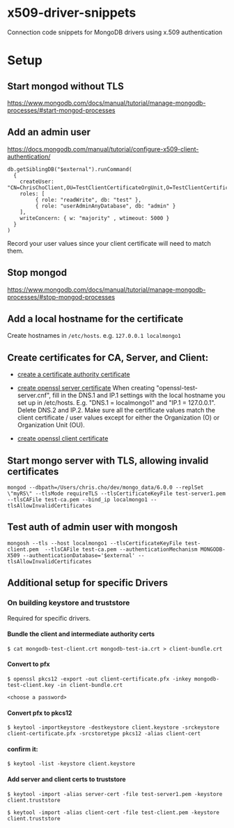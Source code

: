 # x509-driver-snippets
Connection code snippets for MongoDB drivers using x.509 authentication

# Setup

## Start mongod without TLS

https://www.mongodb.com/docs/manual/tutorial/manage-mongodb-processes/#start-mongod-processes

## Add an admin user

https://docs.mongodb.com/manual/tutorial/configure-x509-client-authentication/

```
db.getSiblingDB("$external").runCommand(
  {
    createUser: "CN=ChrisChoClient,OU=TestClientCertificateOrgUnit,O=TestClientCertificateOrg,L=TestClientCertificateLocality,ST=TestClientCertificateState,C=US",
    roles: [
         { role: "readWrite", db: "test" },
         { role: "userAdminAnyDatabase", db: "admin" }
    ],
    writeConcern: { w: "majority" , wtimeout: 5000 }
  }
)
```

Record your user values since your client certificate will need to match them.

## Stop mongod

https://www.mongodb.com/docs/manual/tutorial/manage-mongodb-processes/#stop-mongod-processes

## Add a local hostname for the certificate

Create hostnames in `/etc/hosts`. e.g. `127.0.0.1 localmongo1`

## Create certificates for CA, Server, and Client:

* [create a certificate authority certificate](https://docs.mongodb.com/manual/appendix/security/appendixA-openssl-ca/)

* [create openssl server certificate](https://docs.mongodb.com/manual/appendix/security/appendixB-openssl-server/#appendix-server-certificate)
When creating "openssl-test-server.cnf", fill in the DNS.1 and IP.1 settings with the local hostname you set up in /etc/hosts. E.g. "DNS.1 = localmongo1" and "IP.1 = 127.0.0.1".
Delete DNS.2 and IP.2.
Make sure all the certificate values match the client certificate / user values except for either the Organization (O) or Organization Unit (OU).

* [create openssl client certificate](https://docs.mongodb.com/manual/appendix/security/appendixC-openssl-client/#appendix-client-certificate)


## Start mongo server with TLS, allowing invalid certificates

```
mongod --dbpath=/Users/chris.cho/dev/mongo_data/6.0.0 --replSet \"myRS\" --tlsMode requireTLS --tlsCertificateKeyFile test-server1.pem  --tlsCAFile test-ca.pem --bind_ip localmongo1 --tlsAllowInvalidCertificates
```


## Test auth of admin user with mongosh

```
mongosh --tls --host localmongo1 --tlsCertificateKeyFile test-client.pem  --tlsCAFile test-ca.pem --authenticationMechanism MONGODB-X509 --authenticationDatabase='$external' --tlsAllowInvalidCertificates
```

## Additional setup for specific Drivers


### On building keystore and truststore

Required for specific drivers.

#### Bundle the client and intermediate authority certs

```
$ cat mongodb-test-client.crt mongodb-test-ia.crt > client-bundle.crt
```

#### Convert to pfx

```
$ openssl pkcs12 -export -out client-certificate.pfx -inkey mongodb-test-client.key -in client-bundle.crt
```
`<choose a password>`


#### Convert pfx to pkcs12

```
$ keytool -importkeystore -destkeystore client.keystore -srckeystore client-certificate.pfx -srcstoretype pkcs12 -alias client-cert
```


#### confirm it: 
```
$ keytool -list -keystore client.keystore
```

#### Add server and client certs to truststore

```
$ keytool -import -alias server-cert -file test-server1.pem -keystore client.truststore
```

```
$ keytool -import -alias client-cert -file test-client.pem -keystore client.truststore
```
